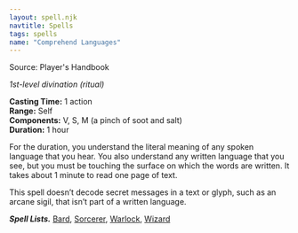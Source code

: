 ```yaml
---
layout: spell.njk
navtitle: Spells
tags: spells
name: "Comprehend Languages"
---
```

Source: Player's Handbook

_1st-level divination (ritual)_

**Casting Time:** 1 action  
**Range:** Self  
**Components:** V, S, M (a pinch of soot and salt)  
**Duration:** 1 hour

For the duration, you understand the literal meaning of any spoken language that you hear. You also understand any written language that you see, but you must be touching the surface on which the words are written. It takes about 1 minute to read one page of text.

This spell doesn’t decode secret messages in a text or glyph, such as an arcane sigil, that isn’t part of a written language.

**_Spell Lists._** [Bard](http://dnd5e.wikidot.com/spells:bard), [Sorcerer](http://dnd5e.wikidot.com/spells:sorcerer), [Warlock](http://dnd5e.wikidot.com/spells:warlock), [Wizard](http://dnd5e.wikidot.com/spells:wizard)